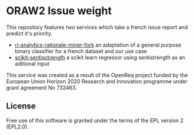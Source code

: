 # ORAW2 Issue weight

This repository features two services which take a french issue report and predict it's priority.

- [ri-analytics-rationale-miner-fork](/ri-analytics-rationale-miner-fork) an adaptation of a general purpose binary classifier for a french dataset and our use case
- [scikit-sentisctrength](/scikit-sentisctrength) a scikit learn regressor using sentistrength as an aditional input

This service was created as a result of the OpenReq project funded by the European Union Horizon 2020 Research and Innovation programme under grant agreement No 732463.

## License

Free use of this software is granted under the terms of the EPL version 2 (EPL2.0).
